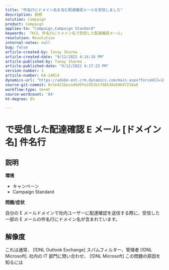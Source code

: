 ```yaml
---
title: "件名行にドメイン名を含む配達確認メールを受信しました"
description: 説明
solution: Campaign
product: Campaign
applies-to: "Campaign,Campaign Standard"
keywords: 「KCS、件名行にドメイン名で受信した配達確認メール」
resolution: Resolution
internal-notes: null
bug: false
article-created-by: Tanay Sharma .
article-created-date: "9/12/2022 4:14:18 PM"
article-published-by: Tanay Sharma .
article-published-date: "9/12/2022 4:17:23 PM"
version-number: 3
article-number: KA-14014
dynamics-url: "https://adobe-ent.crm.dynamics.com/main.aspx?forceUCI=1&pagetype=entityrecord&etn=knowledgearticle&id=aacf6bf1-b532-ed11-9db1-002248086735"
source-git-commit: 0c3e421beca46d9fe1952b1f98538a50697216a0
workflow-type: tm+mt
source-wordcount: '84'
ht-degree: 8%

---
```


# で受信した配達確認 E メール [ドメイン名] 件名行

## 説明


<b>環境</b>

- キャンペーン
- Campaign Standard




<b>問題/症状</b>

自分の E メールドメインで社内ユーザーに配達確認を送信する際に、受信した一部の E メールの件名行にドメイン名が含まれています。


## 解像度


これは通常、 [!DNL Outlook Exchange] スパムフィルター、管理者 [!DNL Microsoft]. 社内の IT 部門に問い合わせ、 [!DNL Microsoft] この問題の原因を知るには
